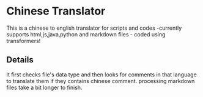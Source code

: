# Chinese Translator

This is a chinese to english translator for scripts and codes -currently supports html,js,java,python and markdown files - coded using transformers!

## Details
It first checks file's data type and then looks for comments in that language to translate them if they contains chinese comment.
processing markdown files take a bit longer to finish.

